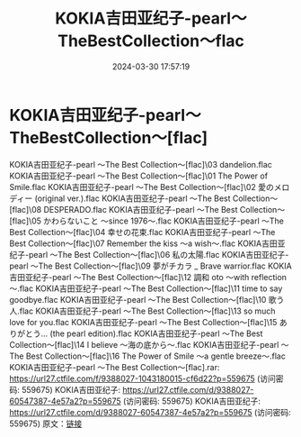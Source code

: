 ﻿---
title: KOKIA吉田亚纪子-pearl～TheBestCollection～flac
date: 2024-03-30 17:57:19
categories: 外语音乐
tags: 外语音乐
---
# KOKIA吉田亚纪子-pearl～TheBestCollection～[flac]

KOKIA吉田亚纪子-pearl ～The Best
Collection～[flac]\03 dandelion.flac
KOKIA吉田亚纪子-pearl ～The Best Collection～[flac]\01 The Power of
Smile.flac
KOKIA吉田亚纪子-pearl ～The Best Collection～[flac]\02 愛のメロディー
(original ver.).flac
KOKIA吉田亚纪子-pearl ～The Best Collection～[flac]\08
DESPERADO.flac
KOKIA吉田亚纪子-pearl ～The Best Collection～[flac]\05 かわらないこと ～since
1976～.flac
KOKIA吉田亚纪子-pearl ～The Best Collection～[flac]\04 幸せの花束.flac
KOKIA吉田亚纪子-pearl ～The Best Collection～[flac]\07 Remember the
kiss ～a wish～.flac
KOKIA吉田亚纪子-pearl ～The Best Collection～[flac]\06 私の太陽.flac
KOKIA吉田亚纪子-pearl ～The Best Collection～[flac]\09 夢がチカラ _ Brave
warrior.flac
KOKIA吉田亚纪子-pearl ～The Best Collection～[flac]\12 調和 oto ～with
reflection～.flac
KOKIA吉田亚纪子-pearl ～The Best Collection～[flac]\11 time to say
goodbye.flac
KOKIA吉田亚纪子-pearl ～The Best Collection～[flac]\10 歌う人.flac
KOKIA吉田亚纪子-pearl ～The Best Collection～[flac]\13 so much love for
you.flac
KOKIA吉田亚纪子-pearl ～The Best Collection～[flac]\15 ありがとう… (the
pearl edition).flac
KOKIA吉田亚纪子-pearl ～The Best Collection～[flac]\14 I believe
～海の底から～.flac
KOKIA吉田亚纪子-pearl ～The Best Collection～[flac]\16 The Power of
Smile ～a gentle breeze～.flac
KOKIA吉田亚纪子-pearl ～The Best Collection～[flac].rar: https://url27.ctfile.com/f/9388027-1043180015-cf6d22?p=559675
(访问密码: 559675)
KOKIA吉田亚纪子: https://url27.ctfile.com/d/9388027-60547387-4e57a2?p=559675
(访问密码: 559675)
KOKIA吉田亚纪子: https://url27.ctfile.com/d/9388027-60547387-4e57a2?p=559675
(访问密码: 559675)
原文：[链接](https://blog.sina.com.cn/s/blog_1647c7e76010314wu.html)